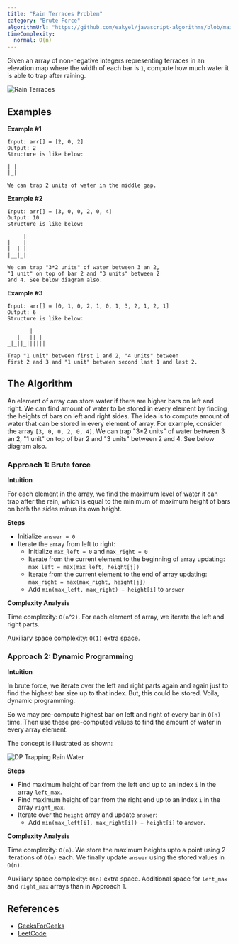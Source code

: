 ```yaml
---
title: "Rain Terraces Problem"
category: "Brute Force"
algorithmUrl: "https://github.com/eakyel/javascript-algorithms/blob/main/bfRainTerraces.js"
timeComplexity:
  normal: O(n)
---
```


Given an array of non-negative integers representing terraces in an elevation map
where the width of each bar is `1`, compute how much water it is able to trap
after raining.

![Rain Terraces](https://www.geeksforgeeks.org/wp-content/uploads/watertrap.png)

## Examples

**Example #1**

```
Input: arr[] = [2, 0, 2]
Output: 2
Structure is like below:

| |
|_|

We can trap 2 units of water in the middle gap.
```

**Example #2**

```
Input: arr[] = [3, 0, 0, 2, 0, 4]
Output: 10
Structure is like below:

     |
|    |
|  | |
|__|_|

We can trap "3*2 units" of water between 3 an 2,
"1 unit" on top of bar 2 and "3 units" between 2
and 4. See below diagram also.
```

**Example #3**

```
Input: arr[] = [0, 1, 0, 2, 1, 0, 1, 3, 2, 1, 2, 1]
Output: 6
Structure is like below:

       |
   |   || |
_|_||_||||||

Trap "1 unit" between first 1 and 2, "4 units" between
first 2 and 3 and "1 unit" between second last 1 and last 2.
```

## The Algorithm

An element of array can store water if there are higher bars on left and right.
We can find amount of water to be stored in every element by finding the heights
of bars on left and right sides. The idea is to compute amount of water that can
be stored in every element of array. For example, consider the array
`[3, 0, 0, 2, 0, 4]`, We can trap "3\*2 units" of water between 3 an 2, "1 unit"
on top of bar 2 and "3 units" between 2 and 4. See below diagram also.

### Approach 1: Brute force

**Intuition**

For each element in the array, we find the maximum level of water it can trap
after the rain, which is equal to the minimum of maximum height of bars on both
the sides minus its own height.

**Steps**

- Initialize `answer = 0`
- Iterate the array from left to right:
  - Initialize `max_left = 0` and `max_right = 0`
  - Iterate from the current element to the beginning of array updating: `max_left = max(max_left, height[j])`
  - Iterate from the current element to the end of array updating: `max_right = max(max_right, height[j])`
  - Add `min(max_left, max_right) − height[i]` to `answer`

**Complexity Analysis**

Time complexity: `O(n^2)`. For each element of array, we iterate the left and right parts.

Auxiliary space complexity: `O(1)` extra space.

### Approach 2: Dynamic Programming

**Intuition**

In brute force, we iterate over the left and right parts again and again just to
find the highest bar size up to that index. But, this could be stored. Voila,
dynamic programming.

So we may pre-compute highest bar on left and right of every bar in `O(n)` time.
Then use these pre-computed values to find the amount of water in every array element.

The concept is illustrated as shown:

![DP Trapping Rain Water](https://leetcode.com/problems/trapping-rain-water/Figures/42/trapping_rain_water.png)

**Steps**

- Find maximum height of bar from the left end up to an index `i` in the array `left_max`.
- Find maximum height of bar from the right end up to an index `i` in the array `right_max`.
- Iterate over the `height` array and update `answer`:
  - Add `min(max_left[i], max_right[i]) − height[i]` to `answer`.

**Complexity Analysis**

Time complexity: `O(n)`. We store the maximum heights upto a point using 2
iterations of `O(n)` each. We finally update `answer` using the stored
values in `O(n)`.

Auxiliary space complexity: `O(n)` extra space. Additional space
for `left_max` and `right_max` arrays than in Approach 1.

## References

- [GeeksForGeeks](https://www.geeksforgeeks.org/trapping-rain-water/)
- [LeetCode](https://leetcode.com/problems/trapping-rain-water/solution/)

